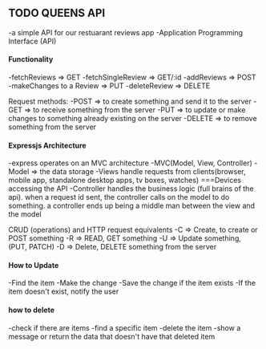 ## TODO QUEENS API
-a simple API for our restuarant reviews app
-Application Programming Interface (API)

#### Functionality
-fetchReviews => GET
-fetchSingleReview => GET/:id
-addReviews => POST
-makeChanges to a Review => PUT
-deleteReview => DELETE


Request methods:
-POST => to create something and send it to the server
-GET => to receive something from the server
-PUT => to update or make changes to something already existing on the server
-DELETE => to remove something from the server

#### Expressjs Architecture
-express operates on an MVC architecture
-MVC(Model, View, Controller)
-Model => the data storage
-Views handle requests from clients(browser, mobile app, standalone desktop apps, tv boxes, watches) ===Devices accessing the API
-Controller handles the business logic (full brains of the api). when a request id sent, the controller calls on the model to do something.
a controller ends up being a middle man between the view and the model


CRUD (operations) and HTTP request equivalents
-C => Create, to create or POST something
-R => READ, GET something
-U => Update something, (PUT, PATCH)
-D => Delete, DELETE something from the server


#### How to Update
-Find the item
-Make the change
-Save the change if the item exists
-If the item doesn't exist, notify the user

#### how to delete
-check if there are items
-find a specific item
-delete the item
-show a message or return the data that doesn't have that deleted item